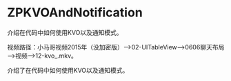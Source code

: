 # ZPKVOAndNotification
介绍在代码中如何使用KVO以及通知模式。

视频路径：小马哥视频2015年（没加密版）——>02-UITableView——>0606聊天布局——>视频——>12-kvo_.mkv。

介绍了在代码中如何使用KVO以及通知模式。

